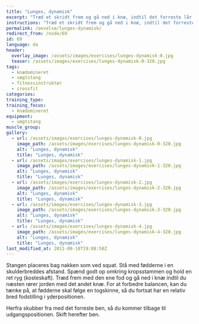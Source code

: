 ```yaml
---
title: "Lunges, dynamisk"
excerpt: "Træd et skridt frem og gå ned i knæ, indtil det forreste lår er vandret og det andet næsten knæ rører jorden. Bevæg dig dynamisk tilbage til udgangspositionen."
instructions: "Træd et skridt frem og gå ned i knæ, indtil det forreste lår er vandret og det andet næsten knæ rører jorden. Bevæg dig dynamisk tilbage til udgangspositionen."
permalink: /oevelse/lunges-dynamisk/
redirect_from: /node/69
id: 69
language: da
header:
  overlay_image: /assets/images/exercises/lunges-dynamisk-0.jpg
  teaser: /assets/images/exercises/lunges-dynamisk-0-320.jpg
tags:
  - knædomineret
  - vægtstang
  - fitnessinstruktør
  - crossfit
categories:
training_type: 
training_focus: 
  - knædomineret
equipment:
  - vægtstang
muscle_group:
gallery:
  - url: /assets/images/exercises/lunges-dynamisk-0.jpg
    image_path: /assets/images/exercises/lunges-dynamisk-0-320.jpg
    alt: "Lunges, dynamisk"
    title: "Lunges, dynamisk"
  - url: /assets/images/exercises/lunges-dynamisk-1.jpg
    image_path: /assets/images/exercises/lunges-dynamisk-1-320.jpg
    alt: "Lunges, dynamisk"
    title: "Lunges, dynamisk"
  - url: /assets/images/exercises/lunges-dynamisk-2.jpg
    image_path: /assets/images/exercises/lunges-dynamisk-2-320.jpg
    alt: "Lunges, dynamisk"
    title: "Lunges, dynamisk"
  - url: /assets/images/exercises/lunges-dynamisk-3.jpg
    image_path: /assets/images/exercises/lunges-dynamisk-3-320.jpg
    alt: "Lunges, dynamisk"
    title: "Lunges, dynamisk"
  - url: /assets/images/exercises/lunges-dynamisk-4.jpg
    image_path: /assets/images/exercises/lunges-dynamisk-4-320.jpg
    alt: "Lunges, dynamisk"
    title: "Lunges, dynamisk"
last_modified_at: 2011-08-18T19:08:58Z
---
```


Stangen placeres bag nakken som ved squat. Stå med fødderne i en skulderbreddes afstand. Spænd godt op omkring kropsstammen og hold en ret ryg (kosteskaft). Træd frem med den ene fod og gå ned i knæ indtil du næsten rører jorden med det andet knæ. For at forbedre balancen, kan du tænke på, at fødderne skal følge en togskinne, så du fortsat har en relativ bred fodstilling i yderpositionen.

Herfra skubber fra med det forreste ben, så du kommer tilbage til udgangspositionen. Skift herefter ben.
